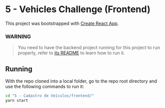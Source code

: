 # 5 - Vehicles Challenge (Frontend)

This project was bootstrapped with [Create React App](https://github.com/facebook/create-react-app).

### WARNING

> You need to have the backend project running for this project to run properly, refer to [its README](https://github.com/Jvictor97/Avaliacao-Tinnova/tree/master/5%20-%20Cadastro%20de%20Ve%C3%ADculos/backend/README.md) to learn how to run it.

## Running

With the repo cloned into a local folder, go to the repo root directory and use the following commands to run it:

```Bash
cd "5 - Cadastro de Veículos/frontend/"
yarn start
```

